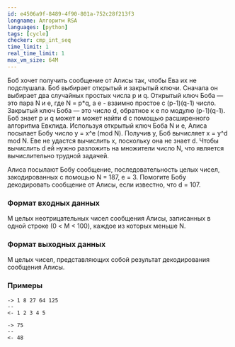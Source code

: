 ```yaml
---
id: e4506a9f-8489-4f90-801a-752c28f213f3
longname: Алгоритм RSA
languages: [python]
tags: [cycle]
checker: cmp_int_seq
time_limit: 1
real_time_limit: 1
max_vm_size: 64M
---
```



Боб хочет получить сообщение от Алисы так, чтобы Ева их не подслушала.
Боб выбирает открытый и закрытый ключи. Сначала он выбирает
два случайных простых числа p и q. Открытый ключ Боба — это пара N и е,
где N = p*q, a e - взаимно простое с (p-1)(q-1) число. Закрытый ключ
Боба — это число d, обратное к e по модулю (p-1)(q-1). Боб знает
p и q может и может найти d c помощью расширенного алгоритма Евклида.
Используя открытый ключ Боба N и е, Алиса посылает Бобу число
y = x^e (mod N). Получив y, Боб вычисляет x = y^d mod N.
Еве не удастся вычислить x, поскольку она не знает d. Чтобы вычислить
d ей нужно разложить на множители число N, что является вычислительно
трудной задачей.

Алиса посылают Бобу сообщение, последовательность целых чисел,
закодированных с помощью N = 187, e = 3.
Помогите Бобу декодировать сообщение от Алисы, если известно, что d = 107.


### Формат входных данных

M целых неотрицательных чисел сообщения Алисы, записанных в одной строке (0 < M < 100), каждое из которых меньше N.

### Формат выходных данных

M целых чисел, представляющих собой результат декодирования сообщения Алисы.

### Примеры

```
-> 1 8 27 64 125 
--
<- 1 2 3 4 5
```

```
-> 75 
--
<- 48
```
